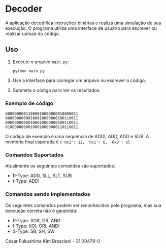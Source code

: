# Decoder
A aplicação decodifica instruções binárias e realiza uma simulação de sua execução. O programa utiliza uma interface de usuário para escrever ou realizar upload do código. 
    

## Uso

1.  Execute o arquivo `main.py`:
    
    ```python main.py```
    
2.  Use a interface para carregar um arquivo ou escrever o código.
3.  Submeta o código para ver os resultados.

### Exemplo de código

```
00000000011000010000000010000011
00000000000100010000000100110011
00000000000100010000000100110011
01000000000100010000000110110011
```

O código de exemplo é uma sequência de ADDI, ADD, ADD e SUB. A memória final esperada é `{'0x2': 12, '0x1': 6, '0x3': 6}`

### Comandos Suportados
Atualmente os seguintes comandos são suportados:

 - R-Type: ADD, SLL, SLT, SUB
 - I-Type: ADDI

### Comandos sendo implementados
Os seguintes comandos podem ser reconhecidos pelo programa, mas sua execução correta não é garantida:

 - R-Type: XOR, OR, AND
 - I-Type: XOI, ORI, ANDI
 - S-Type: SB, SH, SW

César Fukushima Kim Bresciani - 21.00478-0
